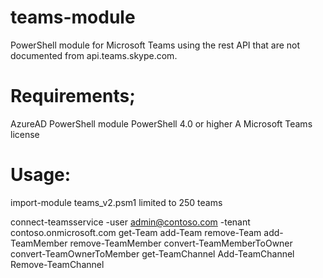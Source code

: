 # teams-module
PowerShell module for Microsoft Teams using the rest API that are not documented from api.teams.skype.com.

# Requirements;
AzureAD PowerShell module
PowerShell 4.0 or higher
A Microsoft Teams license

# Usage:
import-module teams_v2.psm1
limited to 250 teams

connect-teamsservice -user admin@contoso.com -tenant contoso.onmicrosoft.com
get-Team
add-Team 
remove-Team
add-TeamMember
remove-TeamMember
convert-TeamMemberToOwner
convert-TeamOwnerToMember
get-TeamChannel
Add-TeamChannel
Remove-TeamChannel
